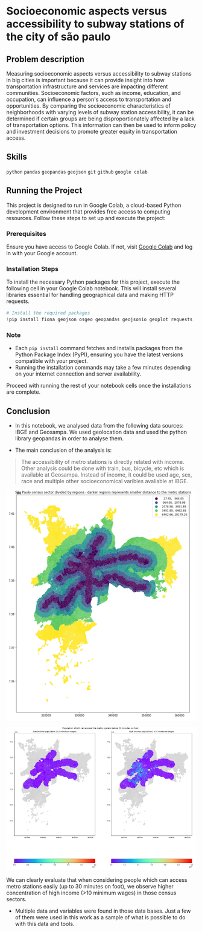 # Socioeconomic aspects versus accessibility to subway stations of the city of são paulo

## Problem description

Measuring socioeconomic aspects versus accessibility to subway stations in big cities is important because it can provide insight into how transportation infrastructure and services are impacting different communities. Socioeconomic factors, such as income, education, and occupation, can influence a person's access to transportation and opportunities. By comparing the socioeconomic characteristics of neighborhoods with varying levels of subway station accessibility, it can be determined if certain groups are being disproportionately affected by a lack of transportation options. This information can then be used to inform policy and investment decisions to promote greater equity in transportation access.

## Skills

`python` `pandas` `geopandas` `geojson` `git` `github` `google colab`

## Running the Project

This project is designed to run in Google Colab, a cloud-based Python development environment that provides free access to computing resources. Follow these steps to set up and execute the project:

### Prerequisites
Ensure you have access to Google Colab. If not, visit [Google Colab](https://colab.research.google.com/) and log in with your Google account.

### Installation Steps
To install the necessary Python packages for this project, execute the following cell in your Google Colab notebook. This will install several libraries essential for handling geographical data and making HTTP requests.

```python
# Install the required packages
!pip install fiona geojson osgeo geopandas geojsonio geoplot requests
```

### Note
- Each `pip install` command fetches and installs packages from the Python Package Index (PyPI), ensuring you have the latest versions compatible with your project.
- Running the installation commands may take a few minutes depending on your internet connection and server availability.

Proceed with running the rest of your notebook cells once the installations are complete.

## Conclusion

* In this notebook, we analysed data from the following data sources: IBGE and Geosampa. We used geolocation data and used the python library geopandas in order to analyse them.

* The main conclusion of the analysis is:
> The accessibility of metro stations is directly related with income. Other analysis could be done with train, bus, bicycle, etc which is available at Geosampa. Instead of income, it could be used age, sex, race and multiple other socioeconomical varibles avaliable at IBGE.

![fig1](images/fig1.png)

![fig2](images/fig2.png)

We can clearly evaluate that when considering people which can access metro stations easily (up to 30 minutes on foot), we observe higher concentration of high income (>10 minimum wages) in those census sectors.

* Multiple data and variables were found in those data bases. Just a few of them were used in this work as a sample of what is possible to do with this data and tools.